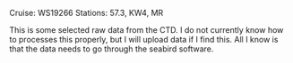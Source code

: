 Cruise: WS19266
Stations: 57.3, KW4, MR

This is some selected raw data from the CTD. I do not currently know how to processes this properly, but I will upload data if I find this. 
All I know is that the data needs to go through the seabird software.
